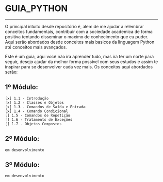 # GUIA_PYTHON
 
 ***
 
 O principal intuito desde repositório é, alem de me ajudar a relembrar conceitos fundamentais, contribuir com a sociedade academica de forma positiva tentando disseminar o maximo de conhecimento que eu puder. Aqui serão abordados desde conceitos mais basicos da linguagem Python até conceitos mais avançados. 

 Este é um guia, aqui você não ira aprender tudo, mas ira ter um norte para seguir, desejo ajudar da melhor forma possível com seus estudos e assim te inspirar para se desenvolver cada vez mais. Os conceitos aqui abordados serão:

 ## 1º Módulo:
    [x] 1.1 - Introdução
    [x] 1.2 - Classes e Objetos
    [x] 1.3 - Comandos de Saída e Entrada
    [x] 1.4 - Comando Condicional
    [] 1.5 - Comandos de Repetição
    [] 1.6 - Tratamento de Exceções
    [] 1.7 - Objetos Compostos

## 2º Módulo:
    em desenvolvimento

## 3º Módulo:
    em desenvolvimento